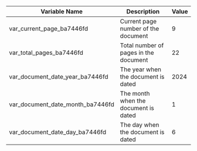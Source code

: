 
| Variable Name                      | Description                                           | Value |
|------------------------------------|-------------------------------------------------------|-------|
| var_current_page_ba7446fd          | Current page number of the document                   | 9     |
| var_total_pages_ba7446fd           | Total number of pages in the document                 | 22    |
| var_document_date_year_ba7446fd    | The year when the document is dated                   | 2024  |
| var_document_date_month_ba7446fd   | The month when the document is dated                  | 1     |
| var_document_date_day_ba7446fd     | The day when the document is dated                    | 6     |
